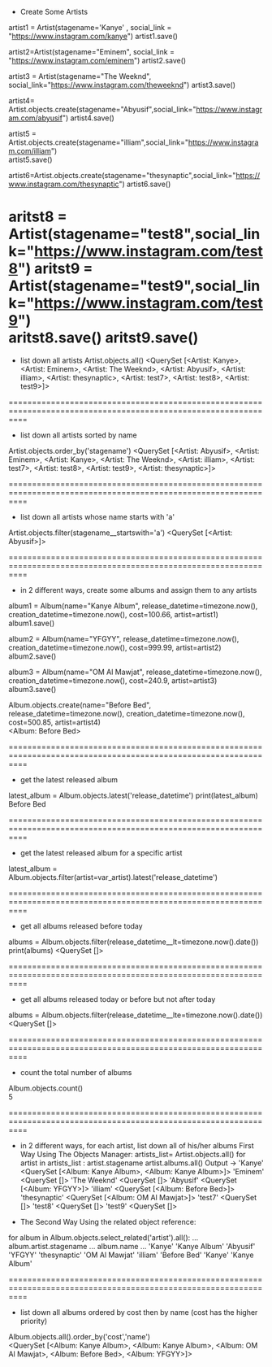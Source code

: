 - Create Some Artists

artist1 = Artist(stagename='Kanye' , social_link = "https://www.instagram.com/kanye")
artist1.save()

artist2=Artist(stagename="Eminem", social_link = "https://www.instagram.com/eminem")
artist2.save()

artist3 = Artist(stagename="The Weeknd", social_link="https://www.instagram.com/theweeknd")
artist3.save()

artist4= Artist.objects.create(stagename="Abyusif",social_link="https://www.instagram.com/abyusif")
artist4.save()

artist5 = Artist.objects.create(stagename="illiam",social_link="https://www.instagram.com/illiam")  
artist5.save()

artist6=Artist.objects.create(stagename="thesynaptic",social_link="https://www.instagram.com/thesynaptic")
artist6.save()

aritst8 = Artist(stagename="test8",social_link="https://www.instagram.com/test8")
aritst9 = Artist(stagename="test9",social_link="https://www.instagram.com/test9")  
aritst8.save()
aritst9.save()
================================================================================================================

- list down all artists
  Artist.objects.all()
  <QuerySet [<Artist: Kanye>, <Artist: Eminem>, <Artist: The Weeknd>, <Artist: Abyusif>, <Artist: illiam>, <Artist: thesynaptic>, <Artist: test7>, <Artist: test8>, <Artist:
  test9>]>

================================================================================================================

- list down all artists sorted by name

Artist.objects.order_by('stagename')
<QuerySet [<Artist: Abyusif>, <Artist: Eminem>, <Artist: Kanye>, <Artist: The Weeknd>, <Artist: illiam>, <Artist: test7>, <Artist: test8>, <Artist: test9>, <Artist: thesynaptic>]>

================================================================================================================

- list down all artists whose name starts with 'a'

Artist.objects.filter(stagename\_\_startswith='a')
<QuerySet [<Artist: Abyusif>]>

================================================================================================================

- in 2 different ways, create some albums and assign them to any artists

album1 = Album(name="Kanye Album", release_datetime=timezone.now(), creation_datetime=timezone.now(), cost=100.66, artist=artist1)
album1.save()

album2 = Album(name="YFGYY", release_datetime=timezone.now(), creation_datetime=timezone.now(), cost=999.99, artist=artist2)
album2.save()

album3 = Album(name="OM Al Mawjat", release_datetime=timezone.now(), creation_datetime=timezone.now(), cost=240.9, artist=artist3)
album3.save()

Album.objects.create(name="Before Bed", release_datetime=timezone.now(), creation_datetime=timezone.now(), cost=500.85, artist=artist4)  
<Album: Before Bed>

================================================================================================================

- get the latest released album

latest_album = Album.objects.latest('release_datetime')
print(latest_album)
Before Bed

================================================================================================================

- get the latest released album for a specific artist

latest_album = Album.objects.filter(artist=var_artist).latest('release_datetime')

================================================================================================================

- get all albums released before today

albums = Album.objects.filter(release_datetime\_\_lt=timezone.now().date())
print(albums)
<QuerySet []>

================================================================================================================

- get all albums released today or before but not after today

albums = Album.objects.filter(release_datetime\_\_lte=timezone.now().date())  
<QuerySet []>

================================================================================================================

- count the total number of albums

Album.objects.count()  
5

================================================================================================================

- in 2 different ways, for each artist, list down all of his/her albums
  First Way Using The Objects Manager:
  artists_list= Artist.objects.all()
  for artist in artists_list :
  artist.stagename
  artist.albums.all()
  Output ->
  'Kanye'
  <QuerySet [<Album: Kanye Album>, <Album: Kanye Album>]>
  'Eminem'
  <QuerySet []>
  'The Weeknd'
  <QuerySet []>
  'Abyusif'
  <QuerySet [<Album: YFGYY>]>
  'illiam'
  <QuerySet [<Album: Before Bed>]>
  'thesynaptic'
  <QuerySet [<Album: OM Al Mawjat>]>
  'test7'
  <QuerySet []>
  'test8'
  <QuerySet []>
  'test9'
  <QuerySet []>

- The Second Way Using the related object reference:

for album in Album.objects.select_related('artist').all():
... album.artist.stagename
... album.name
...
'Kanye'
'Kanye Album'
'Abyusif'
'YFGYY'
'thesynaptic'
'OM Al Mawjat'
'illiam'
'Before Bed'
'Kanye'
'Kanye Album'

================================================================================================================

- list down all albums ordered by cost then by name (cost has the higher priority)

Album.objects.all().order_by('cost','name')  
<QuerySet [<Album: Kanye Album>, <Album: Kanye Album>, <Album: OM Al Mawjat>, <Album: Before Bed>, <Album: YFGYY>]>
